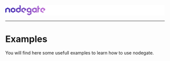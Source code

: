 ![nodegate](../images/logo-documentation.png)

---

# Examples

You will find here some usefull examples to learn how to use nodegate.
